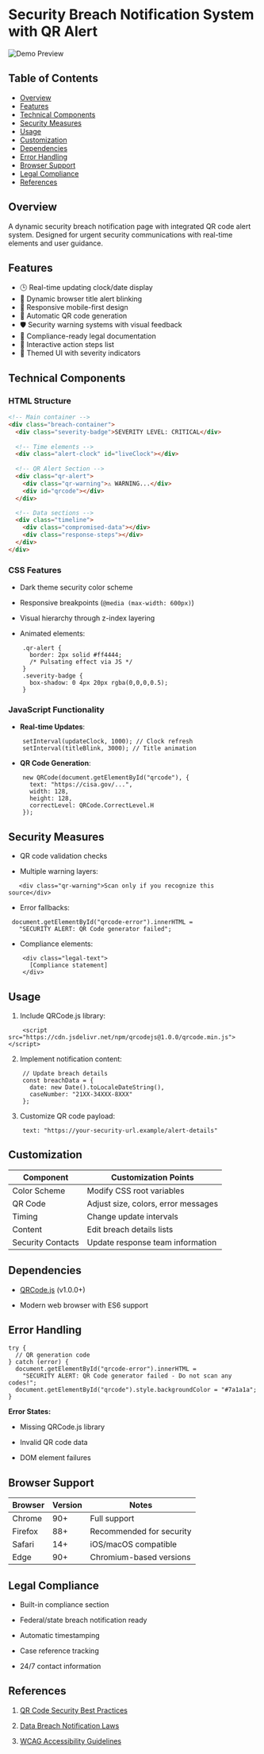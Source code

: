 # Security Breach Notification System with QR Alert

![Demo Preview](https://via.placeholder.com/800x600.png?text=Security+Breach+Notification+Demo)

## Table of Contents
- [Overview](#overview)
- [Features](#features)
- [Technical Components](#technical-components)
- [Security Measures](#security-measures)
- [Usage](#usage)
- [Customization](#customization)
- [Dependencies](#dependencies)
- [Error Handling](#error-handling)
- [Browser Support](#browser-support)
- [Legal Compliance](#legal-compliance)
- [References](#references)

## Overview
A dynamic security breach notification page with integrated QR code alert system. Designed for urgent security communications with real-time elements and user guidance.

## Features
- 🕒 Real-time updating clock/date display
- 🚨 Dynamic browser title alert blinking
- 📱 Responsive mobile-first design
- 🔄 Automatic QR code generation
- 🛡️ Security warning systems with visual feedback
- 📜 Compliance-ready legal documentation
- 📌 Interactive action steps list
- 🎨 Themed UI with severity indicators

## Technical Components

### HTML Structure
```html
<!-- Main container -->
<div class="breach-container">
  <div class="severity-badge">SEVERITY LEVEL: CRITICAL</div>
  
  <!-- Time elements -->
  <div class="alert-clock" id="liveClock"></div>
  
  <!-- QR Alert Section -->
  <div class="qr-alert">
    <div class="qr-warning">⚠️ WARNING...</div>
    <div id="qrcode"></div>
  </div>

  <!-- Data sections -->
  <div class="timeline">
    <div class="compromised-data"></div>
    <div class="response-steps"></div>
  </div>
</div>
```
### CSS Features

-   Dark theme security color scheme

-   Responsive breakpoints (`@media (max-width: 600px)`)

-   Visual hierarchy through z-index layering

-   Animated elements:
```
    .qr-alert {
      border: 2px solid #ff4444;
      /* Pulsating effect via JS */
    }
    .severity-badge {
      box-shadow: 0 4px 20px rgba(0,0,0,0.5);
    }
```
### JavaScript Functionality

-   **Real-time Updates**:
```
    setInterval(updateClock, 1000); // Clock refresh
    setInterval(titleBlink, 3000); // Title animation
```
-   **QR Code Generation**:
```
    new QRCode(document.getElementById("qrcode"), {
      text: "https://cisa.gov/...",
      width: 128,
      height: 128,
      correctLevel: QRCode.CorrectLevel.H
    });
```
Security Measures
-----------------

-   QR code validation checks

-   Multiple warning layers:

 ```
    <div class="qr-warning">Scan only if you recognize this source</div>
 ```
-   Error fallbacks:
   ```
    document.getElementById("qrcode-error").innerHTML =
      "SECURITY ALERT: QR Code generator failed";
   ``` 
-   Compliance elements:
```
    <div class="legal-text">
      [Compliance statement]
    </div>
```  
Usage
-----

1.  Include QRCode.js library:
```   
    <script src="https://cdn.jsdelivr.net/npm/qrcodejs@1.0.0/qrcode.min.js"></script>
```    
2.  Implement notification content:
```
    // Update breach details
    const breachData = {
      date: new Date().toLocaleDateString(),
      caseNumber: "21XX-34XXX-8XXX"
    };
```
3.  Customize QR code payload:
```
    text: "https://your-security-url.example/alert-details"
```
Customization
-------------

| Component | Customization Points |
| --- | --- |
| Color Scheme | Modify CSS root variables |
| QR Code | Adjust size, colors, error messages |
| Timing | Change update intervals |
| Content | Edit breach details lists |
| Security Contacts | Update response team information |

Dependencies
------------

-   [QRCode.js](https://github.com/davidshimjs/qrcodejs) (v1.0.0+)

-   Modern web browser with ES6 support

Error Handling
--------------
```
try {
  // QR generation code
} catch (error) {
  document.getElementById("qrcode-error").innerHTML =
    "SECURITY ALERT: QR Code generator failed - Do not scan any codes!";
  document.getElementById("qrcode").style.backgroundColor = "#7a1a1a";
}
```
**Error States:**

-   Missing QRCode.js library

-   Invalid QR code data

-   DOM element failures

Browser Support
---------------

| Browser | Version | Notes |
| --- | --- | --- |
| Chrome | 90+ | Full support |
| Firefox | 88+ | Recommended for security |
| Safari | 14+ | iOS/macOS compatible |
| Edge | 90+ | Chromium-based versions |

Legal Compliance
----------------

-   Built-in compliance section

-   Federal/state breach notification ready

-   Automatic timestamping

-   Case reference tracking

-   24/7 contact information

References
----------

1.  [QR Code Security Best Practices](https://www.cisa.gov/security-awareness)

2.  [Data Breach Notification Laws](https://www.ncsl.org/security-laws)

3.  [WCAG Accessibility Guidelines](https://www.w3.org/WAI/standards-guidelines/wcag/)
